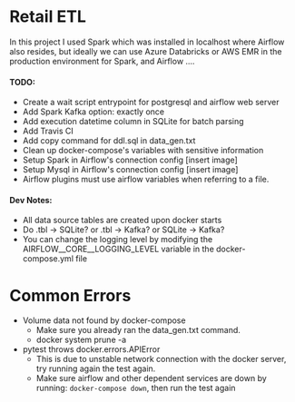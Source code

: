 # Retail ETL

In this project I used Spark which was installed in localhost where Airflow also resides,
but ideally we can use Azure Databricks or AWS EMR in the production environment for Spark,
and Airflow ....

#### TODO:
* Create a wait script entrypoint for postgresql and airflow web server 
* Add Spark Kafka option: exactly once
* Add execution datetime column in SQLite for batch parsing
* Add Travis CI
* Add copy command for ddl.sql in data_gen.txt
* Clean up docker-compose's variables with sensitive information
* Setup Spark in Airflow's connection config [insert image]
* Setup Mysql in Airflow's connection config [insert image]
* Airflow plugins must use airflow variables when referring to a file.

#### Dev Notes:
* All data source tables are created upon docker starts
* Do .tbl -> SQLite? or .tbl -> Kafka? or SQLite -> Kafka?
* You can change the logging level by modifying the AIRFLOW__CORE__LOGGING_LEVEL variable
in the docker-compose.yml file

# Common Errors
* Volume data not found by docker-compose
    * Make sure you already ran the data_gen.txt command.
    * docker system prune -a
* pytest throws docker.errors.APIError
    * This is due to unstable network connection with the docker server,
      try running again the test again.
    * Make sure airflow and other dependent services are down by running:
    `docker-compose down`, then run the test again